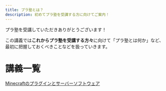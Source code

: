 ```yaml
---
title: プラ塾とは？
description: 初めてプラ塾を受講する方に向けてご案内！
---
```


プラ塾を受講していただきありがとうございます！

この講義では**これからプラ塾を受講する方々**に向けて「プラ塾とは何か」など、最初に把握しておくべきことなどを扱っていきます。

# 講義一覧

[Minecraftのプラグインとサーバーソフトウェア](/about/server-plugin)